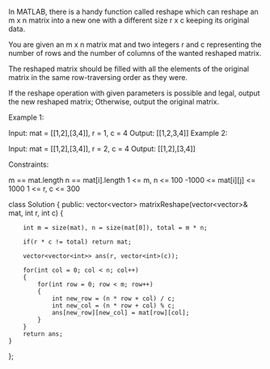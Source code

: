 In MATLAB, there is a handy function called reshape which can reshape an m x n matrix into a new one with a different size r x c keeping its original data.

You are given an m x n matrix mat and two integers r and c representing the number of rows and the number of columns of the wanted reshaped matrix.

The reshaped matrix should be filled with all the elements of the original matrix in the same row-traversing order as they were.

If the reshape operation with given parameters is possible and legal, output the new reshaped matrix; Otherwise, output the original matrix.

 

Example 1:


Input: mat = [[1,2],[3,4]], r = 1, c = 4
Output: [[1,2,3,4]]
Example 2:


Input: mat = [[1,2],[3,4]], r = 2, c = 4
Output: [[1,2],[3,4]]
 

Constraints:

m == mat.length
n == mat[i].length
1 <= m, n <= 100
-1000 <= mat[i][j] <= 1000
1 <= r, c <= 300


class Solution {
public:
    vector<vector<int>> matrixReshape(vector<vector<int>>& mat, int r, int c) {
        
        int m = size(mat), n = size(mat[0]), total = m * n;
        
        if(r * c != total) return mat;
        
        vector<vector<int>> ans(r, vector<int>(c));

        for(int col = 0; col < n; col++)
        {
            for(int row = 0; row < m; row++)
            {
                int new_row = (n * row + col) / c;
                int new_col = (n * row + col) % c;
                ans[new_row][new_col] = mat[row][col];                
            }
        }
        return ans;
    }
};